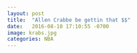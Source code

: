 ```yaml
---
layout: post
title:  "Allen Crabbe be gettin that $$"
date:   2016-08-10 17:10:55 -0700
image: krabs.jpg
categories: NBA
---
```

